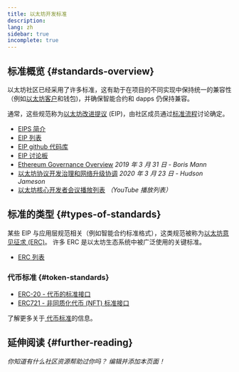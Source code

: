 ```yaml
---
title: 以太坊开发标准
description:
lang: zh
sidebar: true
incomplete: true
---
```


## 标准概览 {#standards-overview}

以太坊社区已经采用了许多标准，这有助于在项目的不同实现中保持统一的兼容性（例如[以太坊客户](/developers/docs/nodes-and-clients/)和钱包)，并确保智能合约和 dapps 仍保持兼容。

通常，这些规范称为[以太坊改进提议](/eips/) (EIP)，由社区成员通过[标准流程](https://eips.ethereum.org/EIPS/eip-1)讨论确定。

- [EIPS 简介](/eips/)
- [EIP 列表](https://eips.ethereum.org/)
- [EIP github 代码库](https://github.com/ethereum/EIPs)
- [EIP 讨论板](https://ethereum-magicians.org/c/eips)
- [Ethereum Governance Overview](https://blog.bmannconsulting.com/ethereum-governance/) _2019 年 3 月 31 日 - Boris Mann_
- [以太坊协议开发治理和网络升级协调](https://hudsonjameson.com/2020-03-23-ethereum-protocol-development-governance-and-network-upgrade-coordination/) _2020 年 3 月 23 日 - Hudson Jameson_
- [以太坊核心开发者会议播放列表](https://www.youtube.com/playlist?list=PLaM7G4Llrb7zfMXCZVEXEABT8OSnd4-7w) _（YouTube 播放列表）_

## 标准的类型 {#types-of-standards}

某些 EIP 与应用层规范相关（例如智能合约标准格式），这类规范被称为[以太坊意见征求 (ERC)](https://eips.ethereum.org/erc)。 许多 ERC 是以太坊生态系统中被广泛使用的关键标准。

- [ERC 列表](https://eips.ethereum.org/erc)

### 代币标准 {#token-standards}

- [ERC-20 - 代币的标准接口 ](/developers/docs/standards/tokens/erc-20/)
- [ERC721 - 非同质化代币 (NFT) 标准接口](/developers/docs/standards/tokens/erc-721/)

了解更多关于[ 代币标准](/developers/docs/standards/tokens/)的信息。

## 延伸阅读 {#further-reading}

_你知道有什么社区资源帮助过你吗？ 编辑并添加本页面！_
